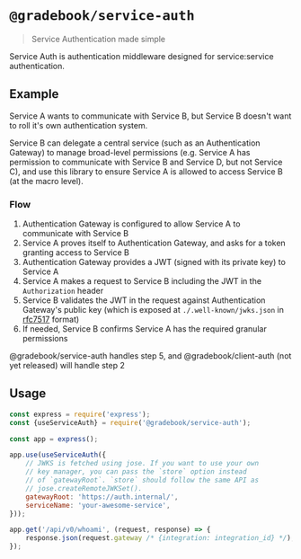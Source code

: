 # `@gradebook/service-auth`

> Service Authentication made simple

Service Auth is authentication middleware designed for service:service authentication.

## Example

Service A wants to communicate with Service B, but Service B doesn't want to roll it's own authentication system.

Service B can delegate a central service (such as an Authentication Gateway) to manage broad-level permissions (e.g.
Service A has permission to communicate with Service B and Service D, but not Service C), and use this library to ensure
Service A is allowed to access Service B (at the macro level).

### Flow

1. Authentication Gateway is configured to allow Service A to communicate with Service B
1. Service A proves itself to Authentication Gateway, and asks for a token granting access to Service B
1. Authentication Gateway provides a JWT (signed with its private key) to Service A
1. Service A makes a request to Service B including the JWT in the `Authorization` header
1. Service B validates the JWT in the request against Authentication Gateway's public key (which is exposed at
`./.well-known/jwks.json` in [rfc7517](https://datatracker.ietf.org/doc/html/rfc7517) format)
1. If needed, Service B confirms Service A has the required granular permissions

@gradebook/service-auth handles step 5, and @gradebook/client-auth (not yet released) will handle step 2

## Usage

```js
const express = require('express');
const {useServiceAuth} = require('@gradebook/service-auth');

const app = express();

app.use(useServiceAuth({
	// JWKS is fetched using jose. If you want to use your own
	// key manager, you can pass the `store` option instead
	// of `gatewayRoot`. `store` should follow the same API as
	// jose.createRemoteJWKSet().
	gatewayRoot: 'https://auth.internal/',
	serviceName: 'your-awesome-service',
}));

app.get('/api/v0/whoami', (request, response) => {
	response.json(request.gateway /* {integration: integration_id} */);
});
```
